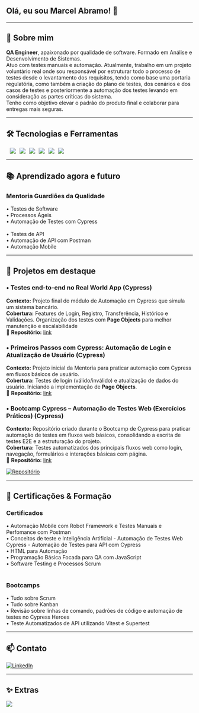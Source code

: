 ## Olá, eu sou Marcel Abramo! 👋


---
<!--
**Marcel-Abramo/Marcel-Abramo** is a ✨ _special_ ✨ repository because its `README.md` (this file) appears on your GitHub profile.

Here are some ideas to get you started:

- 🔭 I’m currently working on ...
- 🌱 I’m currently learning ...
-->

## 🧭 Sobre mim
<p> 
<b>QA Engineer</b>, apaixonado por qualidade de software. Formado em Análise e Desenvolvimento de Sistemas. <br>
Atuo com testes manuais e automação. 
Atualmente, trabalho em um projeto voluntário real onde sou responsável por estruturar todo o processo de testes desde o levantamento dos requisitos, tendo como base uma portaria regulatória, como também a criação do plano de testes, dos cenários e dos casos de testes e posteriormente a automação dos testes levando em consideração as partes críticas do sistema.<br>
Tenho como objetivo elevar o padrão do produto final e colaborar para entregas mais seguras.
</p> 

---

## 🛠️ Tecnologias e Ferramentas

<div style="display: flex; gap: 10px;">
<br>
<img src="https://img.shields.io/badge/JavaScript-F7DF1E?logo=javascript&logoColor=000"/>
<img src="https://img.shields.io/badge/-cypress-%23E5E5E5?logo=cypress&logoColor=058a5e"/>
<img src="https://img.shields.io/badge/Postman-FF6C37?logo=postman&logoColor=fff"/>
<img src="https://img.shields.io/badge/Node.js-339933?logo=nodedotjs&logoColor=fff"/>
<img src="https://img.shields.io/badge/GitHub-181717?logo=github&logoColor=fff"/>
<img src="https://img.shields.io/badge/Git%20Bash-FF0000?style=flat&logo=git&logoColor=yellow"/>
<br>
</div>

---

## 📚 Aprendizado agora e futuro

### Mentoria Guardiões da Qualidade 
• Testes de Software <br>
• Processos Ágeis <br>
• Automação de Testes com Cypress <br>  
• Testes de API <br> 
• Automação de API com Postman <br> 
• Automação Mobile <br>

---

## 🧪 Projetos em destaque

### • Testes end‑to‑end no Real World App (Cypress) <br>
<b>Contexto:</b> Projeto final do módulo de Automação em Cypress que simula um sistema bancário. 
<br>
<b>Cobertura:</b> Features de Login, Registro, Transferência, Histórico e Validações. Organização dos testes com <b>Page Objects</b> para melhor manutenção e escalabilidade  
🔗 <b>Repositório:</b> <a href="https://github.com/Marcel-Abramo/RWA-exercises"> link </a>


### • Primeiros Passos com Cypress: Automação de Login e Atualização de Usuário (Cypress) <br>
<b>Contexto:</b> Projeto inicial da Mentoria para praticar automação com Cypress em fluxos básicos de usuário. 
<br>
<b>Cobertura:</b> Testes de login (válido/inválido) e atualização de dados do usuário. Iniciando a implementação de <b>Page Objects</b>. 
<br>
🔗 <b>Repositório:</b> <a href="https://github.com/Marcel-Abramo/primeiros-passos-cypress"> link </a>


### • Bootcamp Cypress – Automação de Testes Web (Exercícios Práticos) (Cypress) <br>
<b>Contexto:</b> Repositório criado durante o Bootcamp de Cypress para praticar automação de testes em fluxos web básicos, consolidando a escrita de testes E2E e a estruturação do projeto. 
<br>
<b>Cobertura:</b> Testes automatizados dos principais fluxos web como login, navegação, formulários e interações básicas com página. 
<br>
🔗 <b>Repositório:</b> <a href="https://github.com/Marcel-Abramo/bootcamp-cypress"> link </a>



<!--
! 4) LibreClass
! Contexto: 
! Cobertura:
! 🔗 Repositório: link

! 4) CypressHeros
! Contexto: 
! Cobertura:
! 🔗 Repositório: link


-->


[![Repositório](https://img.shields.io/badge/Repositório-181717?logo=github&logoColor=white)](https://github.com/Marcel-Abramo/RWA-exercises)


---

## 🏅 Certificações & Formação 
### Certificados
• Automação Mobile com Robot Framework e Testes Manuais e Perfomance com Postman <br>
• Conceitos de teste e Inteligência Artificial - Automação de Testes Web Cypress - Automação de Testes para API com Cypress <br> 
• HTML para Automação <br> 
• Programação Básica Focada para QA com JavaScript <br>
• Software Testing e Processos Scrum <br> 
<br>

### Bootcamps
• Tudo sobre Scrum <br>
• Tudo sobre Kanban <br>
• Revisão sobre linhas de comando, padrões de código e automação de testes no Cypress Heroes <br>
• Teste Automatizados de API utilizando Vitest e Supertest <br>

---

## 📫 Contato

[![LinkedIn](https://img.shields.io/badge/LinkedIn-blue?logo=linkedin&logoColor=white)](https://www.linkedin.com/in/marcel-abramo-8273b5224/) 

---

## ✨ Extras
<img src="https://img.shields.io/badge/Open%20to%20Work-darkgreen"/>

